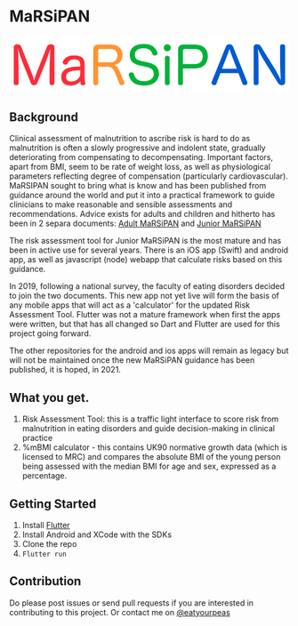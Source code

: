 # MaRSiPAN

![alt text](https://github.com/eatyourpeas/marsipan-flutter/blob/main/assets/images/marsipan_2019_alpha.png?raw=true)

## Background
Clinical assessment of malnutrition to ascribe risk is hard to do as malnutrition is often a slowly progressive and indolent state, gradually deteriorating from compensating to decompensating. Important factors, apart from BMI, seem to be rate of weight loss, as well as physiological parameters reflecting degree of compensation (particularly cardiovascular).
MaRSIPAN sought to bring what is know and has been published from guidance around the world and put it into a practical framework to guide clinicians to make reasonable and sensible assessments and recommendations. Advice exists for adults and children and hitherto has been in 2 separa documents: [Adult MaRSiPAN](https://www.rcpsych.ac.uk/docs/default-source/improving-care/better-mh-policy/college-reports/college-report-cr189.pdf?sfvrsn=6c2e7ada_2) and [Junior MaRSiPAN](https://www.rcpsych.ac.uk/docs/default-source/improving-care/better-mh-policy/college-reports/college-report-cr168.pdf)

The risk assessment tool for Junior MaRSiPAN is the most mature and has been in active use for several years. There is an iOS app (Swift) and android app, as well as javascript (node) webapp that calculate risks based on this guidance.

In 2019, following a national survey, the faculty of eating disorders decided to join the two documents. This new app not yet live will form the basis of any mobile apps that will act as a 'calculator' for the updated Risk Assessment Tool. Flutter was not a mature framework when first the apps were written, but that has all changed so Dart and Flutter are used for this project going forward. 

The other repositories for the android and ios apps will remain as legacy but will not be maintained once the new MaRSiPAN guidance has been published, it is hoped, in 2021.

## What you get.
1. Risk Assessment Tool: this is a traffic light interface to score risk from malnutrition in eating disorders and guide decision-making in clinical practice
2. %mBMI calculator - this contains UK90 normative growth data (which is licensed to MRC) and compares the absolute BMI of the young person being assessed with the median BMI for age and sex, expressed as a percentage.

## Getting Started

1. Install [Flutter](https://flutter.dev/?gclid=CjwKCAjwmrn5BRB2EiwAZgL9orOhV9LfnZa3VwJ_myl1TidQtNAb8tFEXB6cS5D46wfzScvje3o4MRoCrJgQAvD_BwE&gclsrc=aw.ds)
2. Install Android and XCode with the SDKs
3. Clone the repo
4. ```Flutter run```

## Contribution
Do please post issues or send pull requests if you are interested in contributing to this project. Or contact me on [@eatyourpeas](https://twitter.com/eatyourpeas)
